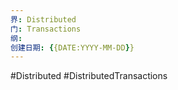 ```yaml
---
界: Distributed
门: Transactions
纲: 
创建日期: {{DATE:YYYY-MM-DD}}
---
```

#Distributed #DistributedTransactions
